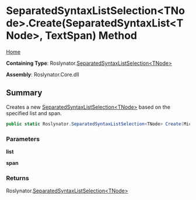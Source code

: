 # SeparatedSyntaxListSelection\<TNode>\.Create\(SeparatedSyntaxList\<TNode>, TextSpan\) Method

[Home](../../../README.md)

**Containing Type**: Roslynator\.[SeparatedSyntaxListSelection\<TNode>](../README.md)

**Assembly**: Roslynator\.Core\.dll

## Summary

Creates a new [SeparatedSyntaxListSelection\<TNode>](../README.md) based on the specified list and span\.

```csharp
public static Roslynator.SeparatedSyntaxListSelection<TNode> Create(Microsoft.CodeAnalysis.SeparatedSyntaxList<TNode> list, Microsoft.CodeAnalysis.Text.TextSpan span)
```

### Parameters

**list**

**span**

### Returns

Roslynator\.[SeparatedSyntaxListSelection\<TNode>](../README.md)

